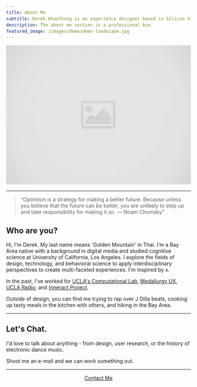 ```yaml
---
title: About Me
subtitle: Derek Khaothong is an experience designer based in Silicon Valley.
description: The about me section is a professional bio.
featured_image: /images/demo/demo-landscape.jpg
---
```


![](/images/placeholder.jpg)

---

> “Optimism is a strategy for making a better future. Because unless you believe that the future can be better, you are unlikely to step up and take responsibility for making it so.
— Noam Chomsky”

## Who are you?

Hi, I'm Derek. My last name means 'Golden Mountain' in Thai.
I'm a Bay Area native with a background in digital media and studied cognitive science at University of California, Los Angeles.
I explore the fields of design, technology, and behavioral science to apply interdisciplinary perspectives to create multi-faceted experiences. I'm inspired by x.


In the past, I've worked for [UCLA's Computational Lab](http://cvl.psych.ucla.edu), [Medallurgy UX](http://medallurgy.com), [UCLA Radio](https://uclaradio.com); and [Inneract Project](https://inneractproject.org). 


Outside of design, you can find me trying to rap over J Dilla beats, cooking up tasty meals in the kitchen with others, and hiking in the Bay Area.


---

## Let's Chat.

I'd love to talk about anything - from design, user research, or the history of electronic dance music. 


Shoot me an e-mail and we can work something out.  

 
 ***
<div style="text-align:center;">
    <a href="mailto:dkhaothong@ucla.edu" class="button button--large">Contact Me</a>
</div>
